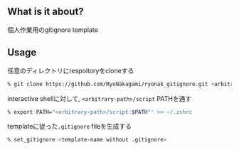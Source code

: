 ## What is it about?

個人作業用のgitignore template

## Usage

任意のディレクトリにrespoitoryをcloneする

```zsh
% git clone https://github.com/RyoNakagami/ryonak_gitignore.git <arbitrary-path>
```

interactive shellに対して, `<arbitrary-path>/script` PATHを通す

```zsh
% export PATH="<arbitrary-path>/script:$PATH"' >> ~/.zshrc
```

templateに従った`.gitignore` fileを生成する

```zsh
% set_gitignore <template-name without .gitignore>
```

